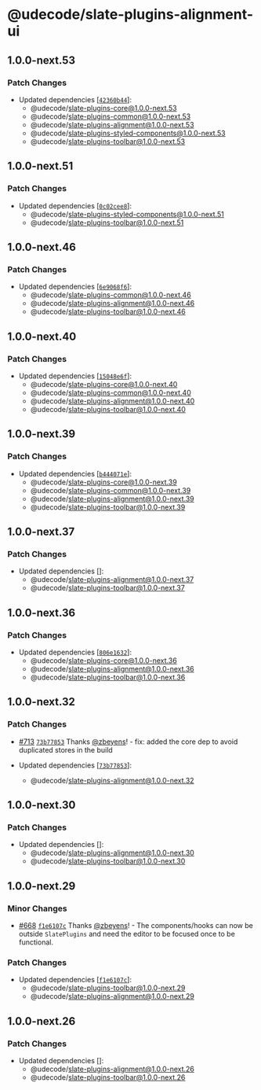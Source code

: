 # @udecode/slate-plugins-alignment-ui

## 1.0.0-next.53

### Patch Changes

- Updated dependencies [[`42360b44`](https://github.com/udecode/slate-plugins/commit/42360b444d6a2959847d5619eda32319e360e3af)]:
  - @udecode/slate-plugins-core@1.0.0-next.53
  - @udecode/slate-plugins-common@1.0.0-next.53
  - @udecode/slate-plugins-alignment@1.0.0-next.53
  - @udecode/slate-plugins-styled-components@1.0.0-next.53
  - @udecode/slate-plugins-toolbar@1.0.0-next.53

## 1.0.0-next.51

### Patch Changes

- Updated dependencies [[`0c02cee8`](https://github.com/udecode/slate-plugins/commit/0c02cee8cc7b105ab27a329882991d86253c0517)]:
  - @udecode/slate-plugins-styled-components@1.0.0-next.51
  - @udecode/slate-plugins-toolbar@1.0.0-next.51

## 1.0.0-next.46

### Patch Changes

- Updated dependencies [[`6e9068f6`](https://github.com/udecode/slate-plugins/commit/6e9068f6f483b698b6b3aae6819333103504f41b)]:
  - @udecode/slate-plugins-common@1.0.0-next.46
  - @udecode/slate-plugins-alignment@1.0.0-next.46
  - @udecode/slate-plugins-toolbar@1.0.0-next.46

## 1.0.0-next.40

### Patch Changes

- Updated dependencies [[`15048e6f`](https://github.com/udecode/slate-plugins/commit/15048e6facbefc5fe21b0b9bd9a586f269cada89)]:
  - @udecode/slate-plugins-core@1.0.0-next.40
  - @udecode/slate-plugins-common@1.0.0-next.40
  - @udecode/slate-plugins-alignment@1.0.0-next.40
  - @udecode/slate-plugins-toolbar@1.0.0-next.40

## 1.0.0-next.39

### Patch Changes

- Updated dependencies [[`b444071e`](https://github.com/udecode/slate-plugins/commit/b444071e2673803dba05c770c5dfbbde14f7a631)]:
  - @udecode/slate-plugins-core@1.0.0-next.39
  - @udecode/slate-plugins-common@1.0.0-next.39
  - @udecode/slate-plugins-alignment@1.0.0-next.39
  - @udecode/slate-plugins-toolbar@1.0.0-next.39

## 1.0.0-next.37

### Patch Changes

- Updated dependencies []:
  - @udecode/slate-plugins-alignment@1.0.0-next.37
  - @udecode/slate-plugins-toolbar@1.0.0-next.37

## 1.0.0-next.36

### Patch Changes

- Updated dependencies [[`806e1632`](https://github.com/udecode/slate-plugins/commit/806e16322e655802822079d8540a6983a9dfb06e)]:
  - @udecode/slate-plugins-core@1.0.0-next.36
  - @udecode/slate-plugins-alignment@1.0.0-next.36
  - @udecode/slate-plugins-toolbar@1.0.0-next.36

## 1.0.0-next.32

### Patch Changes

- [#713](https://github.com/udecode/slate-plugins/pull/713) [`73b77853`](https://github.com/udecode/slate-plugins/commit/73b77853cb38f61d4bfb31a0d604e947c130ee0f) Thanks [@zbeyens](https://github.com/zbeyens)! - fix: added the core dep to avoid duplicated stores in the build

- Updated dependencies [[`73b77853`](https://github.com/udecode/slate-plugins/commit/73b77853cb38f61d4bfb31a0d604e947c130ee0f)]:
  - @udecode/slate-plugins-alignment@1.0.0-next.32

## 1.0.0-next.30

### Patch Changes

- Updated dependencies []:
  - @udecode/slate-plugins-alignment@1.0.0-next.30
  - @udecode/slate-plugins-toolbar@1.0.0-next.30

## 1.0.0-next.29

### Minor Changes

- [#668](https://github.com/udecode/slate-plugins/pull/668) [`f1e6107c`](https://github.com/udecode/slate-plugins/commit/f1e6107cb1cd082f44bd48252fce0eefd576037c) Thanks [@zbeyens](https://github.com/zbeyens)! - The components/hooks can now be outside `SlatePlugins` and need the
  editor to be focused once to be functional.

### Patch Changes

- Updated dependencies [[`f1e6107c`](https://github.com/udecode/slate-plugins/commit/f1e6107cb1cd082f44bd48252fce0eefd576037c)]:
  - @udecode/slate-plugins-toolbar@1.0.0-next.29
  - @udecode/slate-plugins-alignment@1.0.0-next.29

## 1.0.0-next.26

### Patch Changes

- Updated dependencies []:
  - @udecode/slate-plugins-alignment@1.0.0-next.26
  - @udecode/slate-plugins-toolbar@1.0.0-next.26
